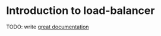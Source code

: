 # Introduction to load-balancer

TODO: write [great documentation](http://jacobian.org/writing/what-to-write/)
